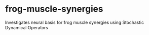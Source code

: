 # frog-muscle-synergies
Investigates neural basis for frog muscle synergies using Stochastic Dynamical Operators
